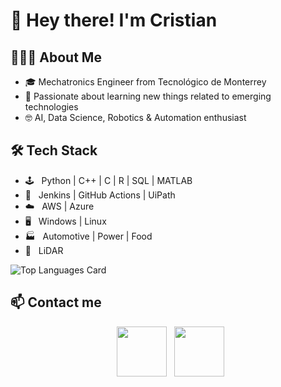 <h1> 👋 Hey there! I'm Cristian </h1>

<h2> 👨🏻‍💻 About Me </h2>

- 🎓 Mechatronics Engineer from Tecnológico de Monterrey
- 🌱 Passionate about learning new things related to emerging technologies
- 🤓 AI, Data Science, Robotics & Automation enthusiast


<h2>🛠 Tech Stack</h2>

- 🕹️ &nbsp; Python | C++ | C | R | SQL | MATLAB
- 🤖 &nbsp; Jenkins | GitHub Actions | UiPath
- ☁️ &nbsp; AWS | Azure
- 🖥️ &nbsp; Windows | Linux
- 🏭 &nbsp; Automotive | Power | Food
- 🚗 &nbsp; LiDAR

![Top Languages Card](https://github-readme-stats.vercel.app/api/top-langs/?username=crisdanrodriguez&layout=compact&theme=nord)

<h2> 📫 Contact me </h2>

<p align="center">
&nbsp; <a href="https://www.linkedin.com/in/crisdanrodriguez" target="_blank" rel="noopener noreferrer"><img src="https://img.icons8.com/plasticine/100/000000/linkedin.png" width="80" /></a>
&nbsp; <a href="mailto:crisdanrodvaz@gmail.com" target="_blank" rel="noopener noreferrer"><img src="https://img.icons8.com/plasticine/100/000000/gmail.png"  width="80" /></a>
</p align='center'>
